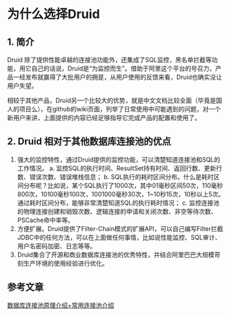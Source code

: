 # 为什么选择Druid

## 1. 简介

Druid 除了提供性能卓越的连接池功能外，还集成了SQL监控，黑名单拦截等功能，用它自己的话说，Druid是“为监控而生”。借助于阿里这个平台的号召力，产品一经发布就赢得了大批用户的拥趸，从用户使用的反馈来看，Druid也确实没让用户失望。

相较于其他产品，Druid另一个比较大的优势，就是中文文档比较全面（毕竟是国人的项目么），在github的wiki页面，列举了日常使用中可能遇到的问题，对一个新用户来讲，上面提供的内容已经足够指导它完成产品的配置和使用了。



## 2. Druid 相对于其他数据库连接池的优点

1. 强大的监控特性，通过Druid提供的监控功能，可以清楚知道连接池和SQL的工作情况。
    a. 监控SQL的执行时间、ResultSet持有时间、返回行数、更新行数、错误次数、错误堆栈信息；
    b. SQL执行的耗时区间分布。什么是耗时区间分布呢？比如说，某个SQL执行了1000次，其中01毫秒区间50次，110毫秒800次，10100毫秒100次，1001000毫秒30次，1~10秒15次，10秒以上5次。通过耗时区间分布，能够非常清楚知道SQL的执行耗时情况；
    c. 监控连接池的物理连接创建和销毁次数、逻辑连接的申请和关闭次数、非空等待次数、PSCache命中率等。
2. 方便扩展。Druid提供了Filter-Chain模式的扩展API，可以自己编写Filter拦截JDBC中的任何方法，可以在上面做任何事情，比如说性能监控、SQL审计、用户名密码加密、日志等等。
3. Druid集合了开源和商业数据库连接池的优秀特性，并结合阿里巴巴大规模苛刻生产环境的使用经验进行优化。

## 参考文章

[数据库连接池原理介绍+常用连接池介绍](https://www.jianshu.com/p/0f58804b3dea)